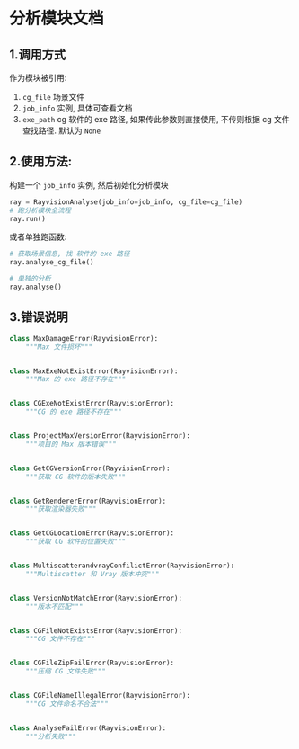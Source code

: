 # 分析模块文档

## 1.调用方式

作为模块被引用:
1. `cg_file` 场景文件
2. `job_info` 实例, 具体可查看文档
3. `exe_path` cg 软件的 exe 路径, 如果传此参数则直接使用, 不传则根据 cg 文件查找路径. 默认为 `None`


## 2.使用方法:
构建一个 `job_info` 实例, 然后初始化分析模块
```python
ray = RayvisionAnalyse(job_info=job_info, cg_file=cg_file)
# 跑分析模块全流程
ray.run()
```
或者单独跑函数:
```python
# 获取场景信息, 找 软件的 exe 路径
ray.analyse_cg_file()

# 单独的分析
ray.analyse()
```

## 3.错误说明
```python
class MaxDamageError(RayvisionError):
    """Max 文件损坏"""


class MaxExeNotExistError(RayvisionError):
    """Max 的 exe 路径不存在"""


class CGExeNotExistError(RayvisionError):
    """CG 的 exe 路径不存在"""


class ProjectMaxVersionError(RayvisionError):
    """项目的 Max 版本错误"""


class GetCGVersionError(RayvisionError):
    """获取 CG 软件的版本失败"""


class GetRendererError(RayvisionError):
    """获取渲染器失败"""


class GetCGLocationError(RayvisionError):
    """获取 CG 软件的位置失败"""


class MultiscatterandvrayConfilictError(RayvisionError):
    """Multiscatter 和 Vray 版本冲突"""


class VersionNotMatchError(RayvisionError):
    """版本不匹配"""


class CGFileNotExistsError(RayvisionError):
    """CG 文件不存在"""


class CGFileZipFailError(RayvisionError):
    """压缩 CG 文件失败"""


class CGFileNameIllegalError(RayvisionError):
    """CG 文件命名不合法"""


class AnalyseFailError(RayvisionError):
    """分析失败"""

```        